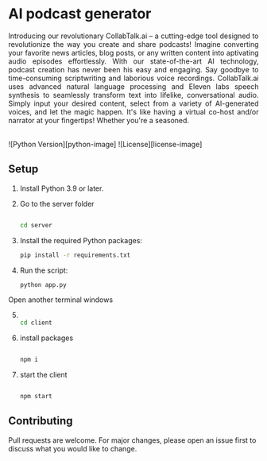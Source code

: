 <p align="center">
  <h1>AI podcast generator</h1>

  <p align="justify">
    Introducing our revolutionary CollabTalk.ai – a cutting-edge tool designed to revolutionize the way you create and share podcasts! Imagine converting your favorite news articles, blog posts, or any written content into aptivating audio episodes effortlessly. With our state-of-the-art AI technology, podcast creation has never been his easy and engaging. Say goodbye to time-consuming scriptwriting and laborious voice recordings. CollabTalk.ai uses advanced natural language processing and Eleven labs speech synthesis to seamlessly transform text into lifelike, conversational audio. Simply input your desired content, select from a variety of AI-generated voices, and let the magic happen. It's like having a virtual co-host and/or narrator at your fingertips! Whether you're a seasoned.
    <br />
    <br />

</p>

![Python Version][python-image]
![License][license-image]

## Setup 

1. Install Python 3.9 or later.
    
    
2. Go to the server folder
    ```bash

    cd server
    ```


 3. Install the required Python packages:

    ```bash
    pip install -r requirements.txt
    ```

4. Run the script:

    ```bash
    python app.py
    ```


Open another terminal windows
    
5. 
    ```bash

    cd client
    ```


6. install packages
    ```bash

   npm i
    ```


7. start the client
    ```bash

   npm start

    ```



## Contributing

Pull requests are welcome. For major changes, please open an issue first to discuss what you would like to change.